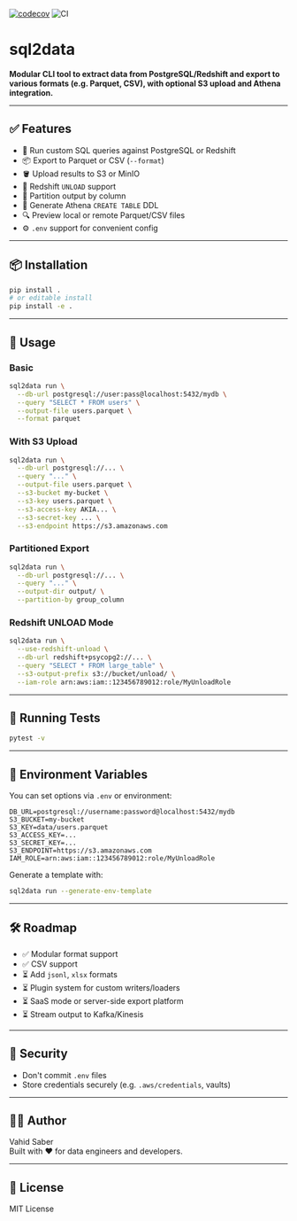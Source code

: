 [![codecov](https://codecov.io/gh/vahid110/sql2data/graph/badge.svg?token=LUDLBXTE9S)](https://codecov.io/gh/vahid110/sql2data)
![CI](https://github.com/vahid110/sql2data/actions/workflows/ci.yml/badge.svg)

# sql2data

**Modular CLI tool to extract data from PostgreSQL/Redshift and export to various formats (e.g. Parquet, CSV), with optional S3 upload and Athena integration.**

---

## ✅ Features

- 🔄 Run custom SQL queries against PostgreSQL or Redshift
- 📦 Export to Parquet or CSV (`--format`)
- 🪣 Upload results to S3 or MinIO
- 🔄 Redshift `UNLOAD` support
- 🧩 Partition output by column
- 📜 Generate Athena `CREATE TABLE` DDL
- 🔍 Preview local or remote Parquet/CSV files
- ⚙️ `.env` support for convenient config

---

## 📦 Installation

```bash
pip install .
# or editable install
pip install -e .
```

---

## 🚀 Usage

### Basic

```bash
sql2data run \
  --db-url postgresql://user:pass@localhost:5432/mydb \
  --query "SELECT * FROM users" \
  --output-file users.parquet \
  --format parquet
```

### With S3 Upload

```bash
sql2data run \
  --db-url postgresql://... \
  --query "..." \
  --output-file users.parquet \
  --s3-bucket my-bucket \
  --s3-key users.parquet \
  --s3-access-key AKIA... \
  --s3-secret-key ... \
  --s3-endpoint https://s3.amazonaws.com
```

### Partitioned Export

```bash
sql2data run \
  --db-url postgresql://... \
  --query "..." \
  --output-dir output/ \
  --partition-by group_column
```

### Redshift UNLOAD Mode

```bash
sql2data run \
  --use-redshift-unload \
  --db-url redshift+psycopg2://... \
  --query "SELECT * FROM large_table" \
  --s3-output-prefix s3://bucket/unload/ \
  --iam-role arn:aws:iam::123456789012:role/MyUnloadRole
```

---

## 🧪 Running Tests

```bash
pytest -v
```

---

## 🧬 Environment Variables

You can set options via `.env` or environment:

```env
DB_URL=postgresql://username:password@localhost:5432/mydb
S3_BUCKET=my-bucket
S3_KEY=data/users.parquet
S3_ACCESS_KEY=...
S3_SECRET_KEY=...
S3_ENDPOINT=https://s3.amazonaws.com
IAM_ROLE=arn:aws:iam::123456789012:role/MyUnloadRole
```

Generate a template with:

```bash
sql2data run --generate-env-template
```

---

## 🛠 Roadmap

- ✅ Modular format support
- ✅ CSV support
- ⏳ Add `jsonl`, `xlsx` formats
- ⏳ Plugin system for custom writers/loaders
- ⏳ SaaS mode or server-side export platform
- ⏳ Stream output to Kafka/Kinesis

---

## 🔐 Security

* Don't commit `.env` files
* Store credentials securely (e.g. `.aws/credentials`, vaults)

---

## 👨‍💻 Author

Vahid Saber  
Built with ❤️ for data engineers and developers.

---

## 📄 License

MIT License
